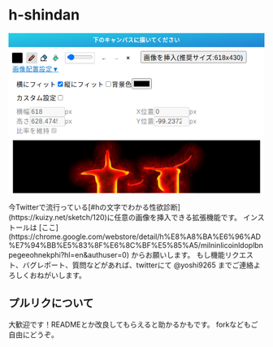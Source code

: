 # h-shindan
<p align="center">
  <img src="https://github.com/martian17/h-shindan/blob/main/app/images/screenshot.png?raw=true" alt="screenshot">
</p>
今Twitterで流行っている[#hの文字でわかる性欲診断](https://kuizy.net/sketch/120)に任意の画像を挿入できる拡張機能です。  
インストールは [ここ](https://chrome.google.com/webstore/detail/h%E8%A8%BA%E6%96%AD%E7%94%BB%E5%83%8F%E6%8C%BF%E5%85%A5/milninlicoinldoplbnpegeeohnekphi?hl=en&authuser=0) からお願いします。  
もし機能リクエスト、バグレポート、質問などがあれば、twitterにて @yoshi9265 までご連絡よろしくおねがいします。  

## プルリクについて
大歓迎です！READMEとか改良してもらえると助かるかもです。
forkなどもご自由にどうぞ。
